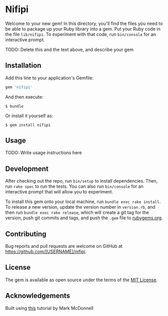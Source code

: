 # Nifipi

Welcome to your new gem! In this directory, you'll find the files you need to be able to package up your Ruby library into a gem. Put your Ruby code in the file `lib/nifipi`. To experiment with that code, run `bin/console` for an interactive prompt.

TODO: Delete this and the text above, and describe your gem

## Installation

Add this line to your application's Gemfile:

```ruby
gem 'nifipi'
```

And then execute:

    $ bundle

Or install it yourself as:

    $ gem install nifipi

## Usage

TODO: Write usage instructions here

## Development

After checking out the repo, run `bin/setup` to install dependencies. Then, run `rake spec` to run the tests. You can also run `bin/console` for an interactive prompt that will allow you to experiment.

To install this gem onto your local machine, run `bundle exec rake install`. To release a new version, update the version number in `version.rb`, and then run `bundle exec rake release`, which will create a git tag for the version, push git commits and tags, and push the `.gem` file to [rubygems.org](https://rubygems.org).

## Contributing

Bug reports and pull requests are welcome on GitHub at https://github.com/[USERNAME]/nifipi.


## License

The gem is available as open source under the terms of the [MIT License](http://opensource.org/licenses/MIT).

## Acknowledgements
Built using [this](http://www.smashingmagazine.com/2014/04/how-to-build-a-ruby-gem-with-bundler-test-driven-development-travis-ci-and-coveralls-oh-my/) tutorial by Mark McDonnell
